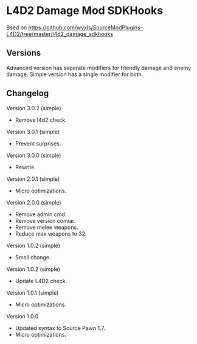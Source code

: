 # L4D2 Damage Mod SDKHooks

Bsed on https://github.com/wyxls/SourceModPlugins-L4D2/tree/master/l4d2_damage_sdkhooks

## Versions

Advanced version has seperate modifiers for friendly damage and enemy damage. Simple version has a single modifier for both.

## Changelog

Version 3.0.2 (simple)
- Remove l4d2 check.

Version 3.0.1 (simple)
- Prevent surprises.

Version 3.0.0 (simple)
- Rewrite.

Version 2.0.1 (simple)
- Micro optimizations.

Version 2.0.0 (simple)
- Remove admin cmd.
- Remove version convar.
- Remove melee weapons.
- Reduce max weapons to 32.

Version 1.0.2 (simple)
- Small change.

Version 1.0.2 (simple)
- Update L4D2 check.

Version 1.0.1 (simple)
- Micro optimizations.

Version 1.0.0
- Updated syntax to Source Pawn 1.7.
- Micro optimizations.
